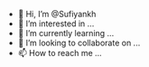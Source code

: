 - 👋 Hi, I’m @Sufiyankh
- 👀 I’m interested in ...
- 🌱 I’m currently learning ...
- 💞️ I’m looking to collaborate on ...
- 📫 How to reach me ...

<!---
Sufiyankh/Sufiyankh is a ✨ special ✨ repository because its `README.md` (this file) appears on your GitHub profile.
You can click the Preview link to take a look at your changes.
--->

